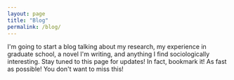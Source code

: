 ```yaml
---
layout: page
title: "Blog"
permalink: /blog/
---
```

I'm going to start a blog talking about my research, my experience in graduate school, a novel I'm writing, and anything I find sociologically interesting. Stay tuned to this page for updates! In fact, bookmark it! As fast as possible! You don't want to miss this!
